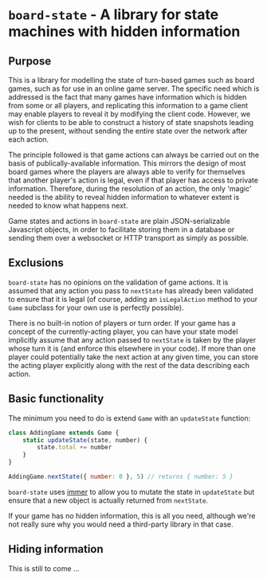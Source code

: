 `board-state` - A library for state machines with hidden information
===================================================================

## Purpose

This is a library for modelling the state of turn-based games such as board games, such as for use
in an online game server. The specific need which is addressed is the fact that many games have
information which is hidden from some or all players, and replicating this information to a game
client may enable players to reveal it by modifying the client code. However, we wish for clients
to be able to construct a history of state snapshots leading up to the present, without sending
the entire state over the network after each action.

The principle followed is that game actions can always be carried out on the basis of publically-available
information. This mirrors the design of most board games where the players are always able to verify for
themselves that another player's action is legal, even if that player has access to private information.
Therefore, during the resolution of an action, the only 'magic' needed is the ability to reveal hidden
information to whatever extent is needed to know what happens next.

Game states and actions in `board-state` are plain JSON-serializable Javascript objects, in order
to facilitate storing them in a database or sending them over a websocket or HTTP transport as
simply as possible.

## Exclusions

`board-state` has no opinions on the validation of game actions. It is assumed that any action you
pass to `nextState` has already been validated to ensure that it is legal (of course, adding an
`isLegalAction` method to your `Game` subclass for your own use is perfectly possible).

There is no built-in notion of players or turn order. If your game has a concept of the currently-acting player,
you can have your state model implicitly assume that any action passed to `nextState` is taken
by the player whose turn it is (and enforce this elsewhere in your code). If more than one player
could potentially take the next action at any given time, you can store the acting player
explicitly along with the rest of the data describing each action.

## Basic functionality

The minimum you need to do is extend `Game` with an `updateState` function:

```javascript
class AddingGame extends Game {
    static updateState(state, number) {
        state.total += number
    }
}

AddingGame.nextState({ number: 0 }, 5) // returns { number: 5 }
```

`board-state` uses [immer](https://github.com/immerjs/immer) to allow you to mutate the state in `updateState` but ensure that a new
object is actually returned from `nextState`.

If your game has no hidden information, this is all you need, although we're not really sure why you
would need a third-party library in that case.

## Hiding information

This is still to come ...
